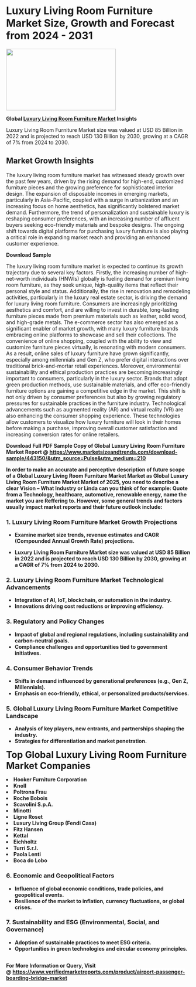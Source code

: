 <H1>Luxury Living Room Furniture Market Size, Growth and Forecast from 2024 - 2031</H1><img class="aligncenter size-medium wp-image-584254" src="https://thirdeyenews.in/wp-content/uploads/2024/09/Global-Market-Research-300x168.jpeg" alt="" width="300" height="168" /><p><strong>Global&nbsp;<a href="https://www.marketsizeandtrends.com/download-sample/443150/&amp;utm_source=Pulse&amp;utm_medium=210">Luxury Living Room Furniture Market</a> Insights</strong></p><p>Luxury Living Room Furniture Market size was valued at USD 85 Billion in 2022 and is projected to reach USD 130 Billion by 2030, growing at a CAGR of 7% from 2024 to 2030.</p><p><h2>Market Growth Insights</h2> <p>The luxury living room furniture market has witnessed steady growth over the past few years, driven by the rising demand for high-end, customized furniture pieces and the growing preference for sophisticated interior design. The expansion of disposable incomes in emerging markets, particularly in Asia-Pacific, coupled with a surge in urbanization and an increasing focus on home aesthetics, has significantly bolstered market demand. Furthermore, the trend of personalization and sustainable luxury is reshaping consumer preferences, with an increasing number of affluent buyers seeking eco-friendly materials and bespoke designs. The ongoing shift towards digital platforms for purchasing luxury furniture is also playing a critical role in expanding market reach and providing an enhanced customer experience.</p> <p><strong>Download Sample</strong></p> <p>The luxury living room furniture market is expected to continue its growth trajectory due to several key factors. Firstly, the increasing number of high-net-worth individuals (HNWIs) globally is fueling demand for premium living room furniture, as they seek unique, high-quality items that reflect their personal style and status. Additionally, the rise in renovation and remodeling activities, particularly in the luxury real estate sector, is driving the demand for luxury living room furniture. Consumers are increasingly prioritizing aesthetics and comfort, and are willing to invest in durable, long-lasting furniture pieces made from premium materials such as leather, solid wood, and high-grade metals. The e-commerce sector has also emerged as a significant enabler of market growth, with many luxury furniture brands embracing online platforms to showcase and sell their collections. The convenience of online shopping, coupled with the ability to view and customize furniture pieces virtually, is resonating with modern consumers. As a result, online sales of luxury furniture have grown significantly, especially among millennials and Gen Z, who prefer digital interactions over traditional brick-and-mortar retail experiences. Moreover, environmental sustainability and ethical production practices are becoming increasingly important to consumers, particularly in the luxury sector. Brands that adopt green production methods, use sustainable materials, and offer eco-friendly furniture options are gaining a competitive edge in the market. This shift is not only driven by consumer preferences but also by growing regulatory pressures for sustainable practices in the furniture industry. Technological advancements such as augmented reality (AR) and virtual reality (VR) are also enhancing the consumer shopping experience. These technologies allow customers to visualize how luxury furniture will look in their homes before making a purchase, improving overall customer satisfaction and increasing conversion rates for online retailers.</p> <p><strong></p><p><span class=""><strong>Download Full PDF Sample Copy of Global Luxury Living Room Furniture Market Report</strong> @ <a href="https://www.marketsizeandtrends.com/download-sample/443150/&amp;utm_source=Pulse&amp;utm_medium=210" target="_blank">https://www.marketsizeandtrends.com/download-sample/443150/&amp;utm_source=Pulse&amp;utm_medium=210</a></span></p><p>In order to make an accurate and perceptive description of future scope of a Global&nbsp;Luxury Living Room Furniture Market Market as Global&nbsp;Luxury Living Room Furniture Market Market of 2025, you need to describe a clear Vision &ndash; What Industry or Linda can you think of for example: Quote from a Technology, healthcare, automotive, renewable energy, name the market you are Reffering to. However, some general trends and factors usually impact market reports and their future outlook include:</p><h3>1.&nbsp;<strong>Luxury Living Room Furniture Market Growth Projections</strong></h3><ul><li>Examine market size trends, revenue estimates and CAGR (Compounded Annual Growth Rate) projections.</li><li><p>Luxury Living Room Furniture Market size was valued at USD 85 Billion in 2022 and is projected to reach USD 130 Billion by 2030, growing at a CAGR of 7% from 2024 to 2030.</p></li></ul><h3>2.&nbsp;<strong>Luxury Living Room Furniture Market Technological Advancements</strong></h3><ul><li>Integration of AI, IoT, blockchain, or automation in the industry.</li><li>Innovations driving cost reductions or improving efficiency.</li></ul><h3>3.&nbsp;<strong>Regulatory and Policy Changes</strong></h3><ul><li>Impact of global and regional regulations, including sustainability and carbon-neutral goals.</li><li>Compliance challenges and opportunities tied to government initiatives.</li></ul><h3>4.&nbsp;<strong>Consumer Behavior Trends</strong></h3><ul><li>Shifts in demand influenced by generational preferences (e.g., Gen Z, Millennials).</li><li>Emphasis on eco-friendly, ethical, or personalized products/services.</li></ul><h3>5.&nbsp;<strong>Global Luxury Living Room Furniture Market Competitive Landscape</strong></h3><ul><li>Analysis of key players, new entrants, and partnerships shaping the industry.</li><li>Strategies for differentiation and market penetration.</li></ul><p data-pm-slice="1 1 []"><span style="color: inherit; font-family: inherit; font-size: 25px;">Top Global Luxury Living Room Furniture Market Companies</span></p><div class="" data-test-id=""><p><li>Hooker Furniture Corporation</li><li> Knoll</li><li> Poltrona Frau</li><li> Roche Bobois</li><li> Scavolini S.p.A.</li><li> Minotti</li><li> Ligne Roset</li><li> Luxury Living Group (Fendi Casa)</li><li> Fitz Hansen</li><li> Kettal</li><li> Eichholtz</li><li> Turri S.r.l.</li><li> Paola Lenti</li><li> Boca do Lobo</li></p></div><h3>6.&nbsp;<strong>Economic and Geopolitical Factors</strong></h3><ul><li>Influence of global economic conditions, trade policies, and geopolitical events.</li><li>Resilience of the market to inflation, currency fluctuations, or global crises.</li></ul><h3>7.&nbsp;<strong>Sustainability and ESG (Environmental, Social, and Governance)</strong></h3><ul><li>Adoption of sustainable practices to meet ESG criteria.</li><li>Opportunities in green technologies and circular economy principles.</li></ul><h2><strong style="font-size: 14px;">For More Information or Query, Visit @&nbsp;</strong><a style="background-color: #ffffff; font-size: 14px;" href="https://www.marketsizeandtrends.com/report/luxury-living-room-furniture-market/" target="_blank">https://www.verifiedmarketreports.com/product/airport-passenger-boarding-bridge-market</a></h2>
